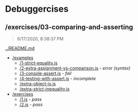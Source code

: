 # Debuggercises 

## /exercises/03-comparing-and-asserting 

> 6/17/2020, 8:38:37 PM 

[../README.md](../README.md)

- [/examples](./examples/README.md)
  - [/1-strict-equality.js](./examples/README.md#1-strict-equalityjs)  
  - [/2-extra-assignment-vs-comparison.js](./examples/README.md#2-extra-assignment-vs-comparisonjs) - _error (syntax)_ 
  - [/3-console-assert.js](./examples/README.md#3-console-assertjs) - _fail_ 
  - [/4-testing-with-assert.js](./examples/README.md#4-testing-with-assertjs) - _incomplete_ 
  - [/extra-object-is.js](./examples/README.md#extra-object-isjs)  
  - [/extra-strict-inequality.js](./examples/README.md#extra-strict-inequalityjs)  
- [/exercises](./exercises/README.md)
  - [/1.js](./exercises/README.md#1js) - _pass_ 
  - [/2.js](./exercises/README.md#2js) - _pass_ 

